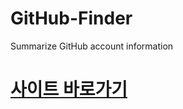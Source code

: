 # GitHub-Finder
Summarize GitHub account information

# [사이트 바로가기](https://byeongmin-kwak.github.io/GitHub-Finder/)
